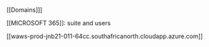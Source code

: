 
[[Domains]]]

  [[MICROSOFT 365]]: suite and users



[[waws-prod-jnb21-011-64cc.southafricanorth.cloudapp.azure.com]]